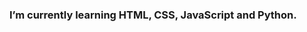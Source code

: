 ### I’m currently learning HTML, CSS, JavaScript and Python.

<!--
**rafaeia/rafaeia** is a ✨ _special_ ✨ repository because its `README.md` (this file) appears on your GitHub profile.

Here are some ideas to get you started:

I’m currently learning HTML, CSS, JavaScript and Python.

-->
